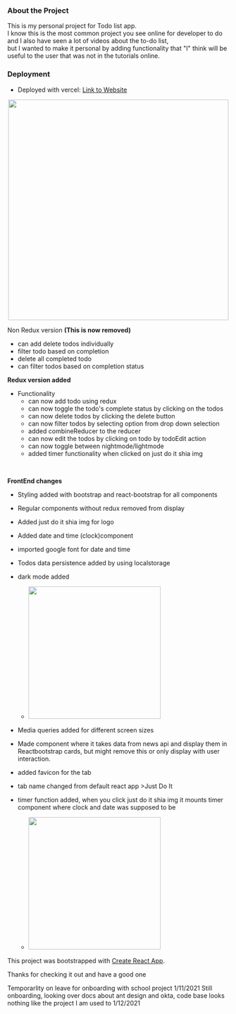 
### About the Project
This is my personal project for Todo list app.<br/>
I know this is the most common project you see online for developer to do and I also have seen a lot of videos about the to-do list,<br/>
but I wanted to make it personal by adding functionality that "I" think will be useful to the user that was not in the tutorials online.

### Deployment

- Deployed with vercel: [Link to Website](https://todo-app-ten-smoky.vercel.app/)
 <p align="center">
<img  src="https://user-images.githubusercontent.com/87157585/147978196-85b9cf18-bd01-4f3f-9b61-a06c8cbc45d3.png" width="500">
</p>
 
Non Redux version 
**(This is now removed)**
- can add delete todos individually
- filter todo based on completion
- delete all completed todo
- can filter todos based on completion status



**Redux version added<br/>**
- Functionality
  - can now add todo using redux
  - can now toggle the todo's complete status by clicking on the todos
  - can now delete todos by clicking the delete button
  - can now filter todos by selecting option from drop down selection
  - added combineReducer to the reducer
  - can now edit the todos by clicking on todo by todoEdit action
  - can now toggle between nightmode/lightmode
  - added timer functionality when clicked on just do it shia img
<br/>

**FrontEnd changes<br/>**

 - Styling added with bootstrap and react-bootstrap for all components
 - Regular components without redux removed from display 
 - Added just do it shia img for logo
 - Added date and time (clock)component
 - imported google font for date and time
 - Todos data persistence added by using localstorage
 - dark mode added
   - <img  src="https://user-images.githubusercontent.com/87157585/147982392-b4db25ac-2e87-437d-84c1-74791f3837ed.gif" width="300">

 - Media queries added for different screen sizes
 - Made component where it takes data from news api and display them in Reactbootstrap cards, but might remove this or only display with user interaction.
 - added favicon for the tab
 - tab name changed from default react app >Just Do It
 - timer function added, when you click just do it shia img it mounts timer component where clock and date was supposed to be
   - <img  src="https://user-images.githubusercontent.com/87157585/148712489-bd3ddb3c-a978-4fd7-8a0c-c7e0780bf84e.gif" width="300">


This project was bootstrapped with [Create React App](https://github.com/facebook/create-react-app).

Thanks for checking it out and have a good one

Temporarlity on leave for onboarding with school project 1/11/2021
Still onboarding, looking over docs about ant design and okta, code base looks nothing like the project I am used to 1/12/2021
